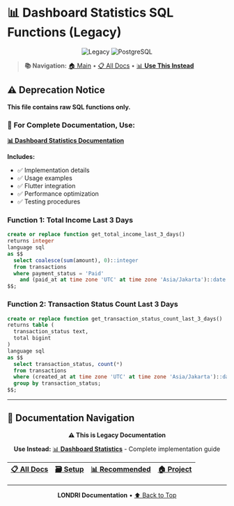 # 📊 Dashboard Statistics SQL Functions (Legacy)

<div align="center">
  <img src="https://img.shields.io/badge/Status-Legacy%2FDeprecated-orange?style=for-the-badge" alt="Legacy"/>
  <img src="https://img.shields.io/badge/PostgreSQL-316192?style=for-the-badge&logo=postgresql&logoColor=white" alt="PostgreSQL"/>
</div>

> **📚 Navigation:** [🏠 Main](../README.md) • [📋 All Docs](./_navigation.md) •
> [📊 **Use This Instead**](./dashboard_statistics.md)

## ⚠️ Deprecation Notice

**This file contains raw SQL functions only.**

### 🎯 **For Complete Documentation, Use:**

**[📊 Dashboard Statistics Documentation](./dashboard_statistics.md)**

**Includes:**

- ✅ Implementation details
- ✅ Usage examples
- ✅ Flutter integration
- ✅ Performance optimization
- ✅ Testing procedures

### Function 1: Total Income Last 3 Days

```sql
create or replace function get_total_income_last_3_days()
returns integer
language sql
as $$
  select coalesce(sum(amount), 0)::integer
  from transactions
  where payment_status = 'Paid'
    and (paid_at at time zone 'UTC' at time zone 'Asia/Jakarta')::date >= current_date - interval '2 days';
$$;
```

### Function 2: Transaction Status Count Last 3 Days

```sql
create or replace function get_transaction_status_count_last_3_days()
returns table (
  transaction_status text,
  total bigint
)
language sql
as $$
  select transaction_status, count(*)
  from transactions
  where (created_at at time zone 'UTC' at time zone 'Asia/Jakarta')::date >= current_date - interval '2 days'
  group by transaction_status;
$$;
```

---

## 🔗 Documentation Navigation

<div align="center">

**⚠️ This is Legacy Documentation**

**Use Instead:** [📊 **Dashboard Statistics**](./dashboard_statistics.md) - Complete implementation
guide

| [📋 All Docs](./_navigation.md) | [🗃️ Setup](./supabase.md) | [📊 **Recommended**](./dashboard_statistics.md) | [🏠 Project](../README.md) |
| :-----------------------------: | :-----------------------: | :---------------------------------------------: | :------------------------: |

</div>

---

<div align="center">
  <strong>LONDRI Documentation</strong> • <a href="#-dashboard-statistics-sql-functions-legacy">⬆️ Back to Top</a>
</div>
